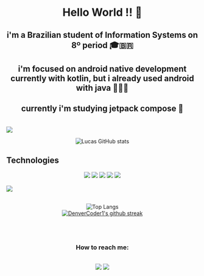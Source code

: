 <div align="center">
  <h1>Hello World !! 👋</h1>
</div>
 
<div style="text-align: center;">

  <h2> i'm a Brazilian student of Information Systems on 8º period 🎓🇧🇷 

  <h2> i'm focused on android native development currently with kotlin, but i already used android with java 👨🏽‍💻 </h2>
    
  <h2> currently i'm studying jetpack compose 🚀</h2>

</div>
<br>
<img src="https://camo.githubusercontent.com/76109812f3127b0f86940373897b04ac8943cb3c0f057f90046444480f61bafd/68747470733a2f2f692e696d6775722e636f6d2f77617856496d762e706e67">
<br>

<div align="center">

  ![Lucas GitHub stats](https://github-readme-stats.vercel.app/api?username=LucasMelll0&show_icons=true&theme=transparent)
</div>





## Technologies     
<div align="center">
   <a href="https://www.android.com/intl/pt-BR_br/"><img src="https://img.shields.io/badge/Android-3DDC84?style=for-the-badge&logo=android&logoColor=white"></a>
  <a href="https://kotlinlang.org/)"><img src="https://img.shields.io/badge/kotlin-%230095D5.svg?style=for-the-badge&logo=kotlin&logoColor=white"></a>
  <a href="https://www.java.com/en/download/help/whatis_java.html"><img src="https://img.shields.io/badge/java-%23ED8B00.svg?style=for-the-badge&logo=java&logoColor=white)"></a>
  <a href="https://www.python.org/"><img src="https://img.shields.io/badge/python-3670A0?style=for-the-badge&logo=python&logoColor=ffdd54"></a>
  <a href="https://www.php.net/"><img src="https://img.shields.io/badge/php-%23777BB4.svg?style=for-the-badge&logo=php&logoColor=white"></a>
</div>
 <br>
 <img src="https://camo.githubusercontent.com/76109812f3127b0f86940373897b04ac8943cb3c0f057f90046444480f61bafd/68747470733a2f2f692e696d6775722e636f6d2f77617856496d762e706e67">
<br>
 <br>
<div align="center">
  
  ![Top Langs](https://github-readme-stats.vercel.app/api/top-langs/?username=LucasMelll0&layout=compact&theme=transparent)
  <br>
  [![DenverCoder1's github streak](https://github-readme-streak-stats.herokuapp.com/?user=LucasMelll0&theme=tokyonight)](https://github.com/DenverCoder1/github-readme-streak-stats)

</div>

<br>
<br>
<div style="text-align: center;">
  <h3>How to reach me:</h3>
  <br>
  <a href="mailto:lucasmellorodrigues2012@gmail.com"><img src="https://img.shields.io/badge/Gmail-D14836?style=for-the-badge&logo=gmail&logoColor=white"></a>
  <a href="https://www.linkedin.com/in/lucas-mello-a43887188/"><img src="https://img.shields.io/badge/linkedin-%230077B5.svg?style=for-the-badge&logo=linkedin&logoColor=white"></a>
</div>
